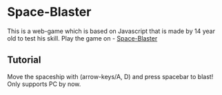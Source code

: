 # Space-Blaster

This is a web-game which is based on Javascript that is made by 14 year old to test his skill. Play the game on - [Space-Blaster](https://theoristmc.github.io/Space-Blaster/)

## Tutorial

Move the spaceship with (arrow-keys/A, D) and press spacebar to blast! Only supports PC by now.
